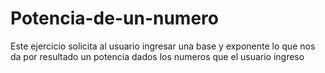 # Potencia-de-un-numero
Este ejercicio solicita al usuario ingresar una base y exponente lo que nos da por resultado un potencia dados los numeros que el usuario ingreso 
